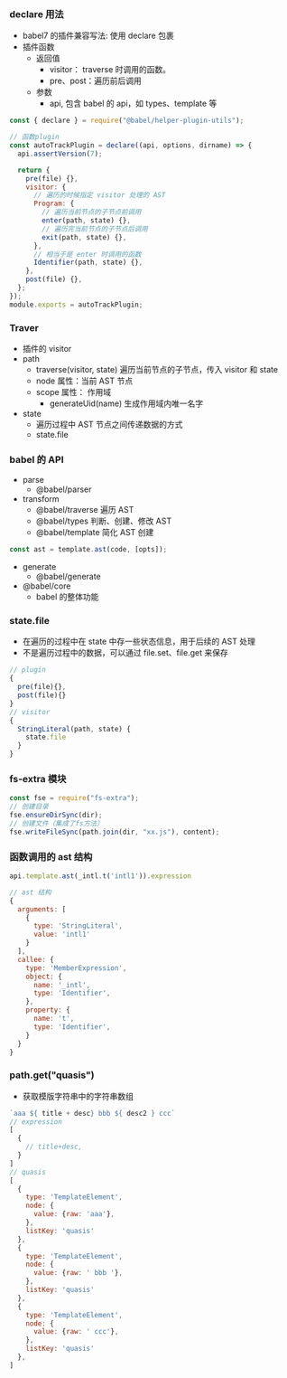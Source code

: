 ### declare 用法

- babel7 的插件兼容写法: 使用 declare 包裹
- 插件函数
  - 返回值
    - visitor： traverse 时调用的函数。
    - pre、post：遍历前后调用
  - 参数
    - api, 包含 babel 的 api，如 types、template 等

```javascript
const { declare } = require("@babel/helper-plugin-utils");

// 函数plugin
const autoTrackPlugin = declare((api, options, dirname) => {
  api.assertVersion(7);

  return {
    pre(file) {},
    visitor: {
      // 遍历的时候指定 visitor 处理的 AST
      Program: {
        // 遍历当前节点的子节点前调用
        enter(path, state) {},
        // 遍历完当前节点的子节点后调用
        exit(path, state) {},
      },
      // 相当于是 enter 时调用的函数
      Identifier(path, state) {},
    },
    post(file) {},
  };
});
module.exports = autoTrackPlugin;
```

### Traver

- 插件的 visitor
- path
  - traverse(visitor, state) 遍历当前节点的子节点，传入 visitor 和 state
  - node 属性：当前 AST 节点
  - scope 属性： 作用域
    - generateUid(name) 生成作用域内唯一名字
- state
  - 遍历过程中 AST 节点之间传递数据的方式
  - state.file

### babel 的 API

- parse
  - @babel/parser
- transform
  - @babel/traverse 遍历 AST
  - @babel/types 判断、创建、修改 AST
  - @babel/template 简化 AST 创建

```javascript
const ast = template.ast(code, [opts]);
```

- generate
  - @babel/generate
- @babel/core
  - babel 的整体功能

### state.file

- 在遍历的过程中在 state 中存一些状态信息，用于后续的 AST 处理
- 不是遍历过程中的数据，可以通过 file.set、file.get 来保存

```javascript
// plugin
{
  pre(file){},
  post(file){}
}
// visitor
{
  StringLiteral(path, state) {
    state.file
  }
}
```

### fs-extra 模块

```javascript
const fse = require("fs-extra");
// 创建目录
fse.ensureDirSync(dir);
// 创建文件（集成了fs方法）
fse.writeFileSync(path.join(dir, "xx.js"), content);
```

### 函数调用的 ast 结构

```javascript
api.template.ast(_intl.t('intl1')).expression

// ast 结构
{
  arguments: [
    {
      type: 'StringLiteral',
      value: 'intl1'
    }
  ],
  callee: {
    type: 'MemberExpression',
    object: {
      name: '_intl',
      type: 'Identifier',
    },
    property: {
      name: 't',
      type: 'Identifier',
    }
  }
}
```

### path.get("quasis")

- 获取模版字符串中的字符串数组

```javascript
`aaa ${ title + desc} bbb ${ desc2 } ccc`
// expression
[
  {
    // title+desc,
  }
]
// quasis
[
  {
    type: 'TemplateElement',
    node: {
      value: {raw: 'aaa'},
    },
    listKey: 'quasis'
  },
  {
    type: 'TemplateElement',
    node: {
      value: {raw: ' bbb '},
    },
    listKey: 'quasis'
  },
  {
    type: 'TemplateElement',
    node: {
      value: {raw: ' ccc'},
    },
    listKey: 'quasis'
  },
]
```
